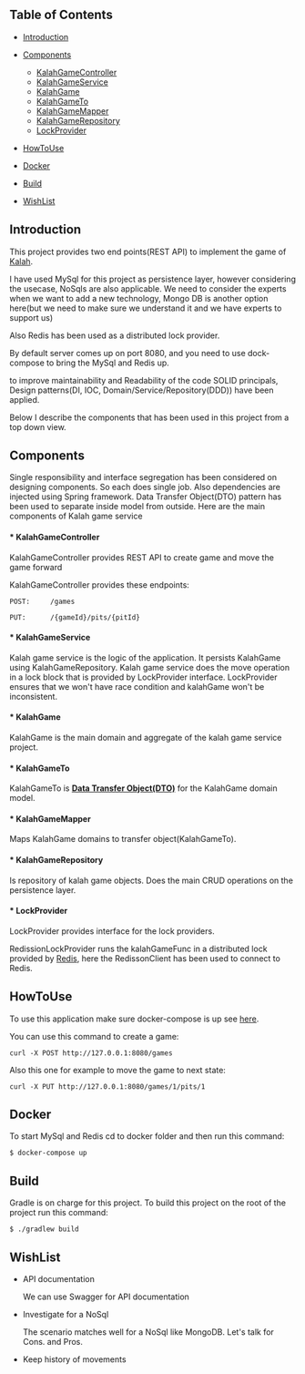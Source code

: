 ## Table of Contents

- [Introduction](#Introduction)
- [Components](#components)
    * [KalahGameController](#KalahGameController)
    * [KalahGameService](#KalahGameService)    
    * [KalahGame](#KalahGame)    
    * [KalahGameTo](#KalahGameTo)    
    * [KalahGameMapper](#KalahGameMapper)    
    * [KalahGameRepository](#KalahGameRepository)    
    * [LockProvider](#LockProvider)    

- [HowToUse](#howtouse)    
- [Docker](#docker)

- [Build](#build)

- [WishList](#wishlist)


## Introduction

This project provides two end points(REST API) to implement the game of [Kalah](https://en.wikipedia.org/wiki/Kalah).

I have used MySql for this project as persistence layer, however considering the usecase, NoSqls are also applicable.
We need to consider the experts when we want to add a new technology, Mongo DB is another option here(but we need to make sure we understand it and we have experts to support us)

Also Redis has been used as a distributed lock provider.

By default server comes up on port 8080, and you need to use dock-compose to bring the MySql and Redis up.

to improve maintainability and Readability of the code SOLID principals, Design patterns(DI, IOC, Domain/Service/Repository(DDD)) have been applied.

Below I describe the components that has been used in this project from a top down view. 

## Components

Single responsibility and interface segregation has been considered on designing components. So each does single job.
Also dependencies are injected using Spring framework. Data Transfer Object(DTO) pattern has been used to separate inside model from outside.
Here are the main components of Kalah game service
 
#### * KalahGameController

 KalahGameController provides REST API to create game and move the game forward  
    
 KalahGameController provides these endpoints:
    
    POST:     /games
    
    PUT:      /{gameId}/pits/{pitId}
          
#### * KalahGameService

Kalah game service is the logic of the application. It persists KalahGame using KalahGameRepository.
Kalah game service does the move operation in a lock block that is provided by LockProvider interface.
LockProvider ensures that we won't have race condition and kalahGame won't be inconsistent.    
    
#### * KalahGame

  KalahGame is the main domain and aggregate of the kalah game service project.

#### * KalahGameTo

  KalahGameTo is [**Data Transfer Object(DTO)**](https://en.wikipedia.org/wiki/Data_transfer_object) for the KalahGame domain model.

#### * KalahGameMapper

   Maps KalahGame domains to transfer object(KalahGameTo).
   
#### * KalahGameRepository
    
   Is repository of kalah game objects. Does the main CRUD operations on the persistence layer.

#### * LockProvider
    
   LockProvider provides interface for the lock providers.
   
   RedissionLockProvider runs the kalahGameFunc in a distributed lock provided by [Redis](https://redis.io/), here
   the RedissonClient has been used to connect to Redis. 
   

## HowToUse

To use this application make sure docker-compose is up see [here](#docker).

You can use this command to create a game:
        
    curl -X POST http://127.0.0.1:8080/games

Also this one for example to move the game to next state:

    curl -X PUT http://127.0.0.1:8080/games/1/pits/1
    
## Docker 

To start MySql and Redis cd to docker folder and then run this command: 

    $ docker-compose up

    
## Build 

Gradle is on charge for this project.
To build this project on the root of the project run this command:

    $ ./gradlew build
    
## WishList

* API documentation

    We can use Swagger for API documentation

* Investigate for a NoSql
    
    The scenario matches well for a NoSql like MongoDB. Let's talk for Cons. and Pros.    

* Keep history of movements
